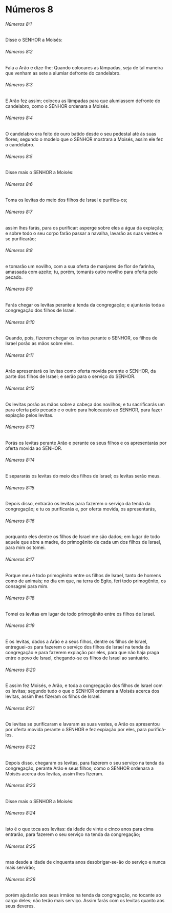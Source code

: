 # Números 8

###### Números 8:1

Disse o SENHOR a Moisés:

###### Números 8:2

Fala a Arão e dize-lhe: Quando colocares as lâmpadas, seja de tal maneira que venham as sete a alumiar defronte do candelabro.

###### Números 8:3

E Arão fez assim; colocou as lâmpadas para que alumiassem defronte do candelabro, como o SENHOR ordenara a Moisés.

###### Números 8:4

O candelabro era feito de ouro batido desde o seu pedestal até às suas flores; segundo o modelo que o SENHOR mostrara a Moisés, assim ele fez o candelabro.

###### Números 8:5

Disse mais o SENHOR a Moisés:

###### Números 8:6

Toma os levitas do meio dos filhos de Israel e purifica-os;

###### Números 8:7

assim lhes farás, para os purificar: asperge sobre eles a água da expiação; e sobre todo o seu corpo farão passar a navalha, lavarão as suas vestes e se purificarão;

###### Números 8:8

e tomarão um novilho, com a sua oferta de manjares de flor de farinha, amassada com azeite; tu, porém, tomarás outro novilho para oferta pelo pecado.

###### Números 8:9

Farás chegar os levitas perante a tenda da congregação; e ajuntarás toda a congregação dos filhos de Israel.

###### Números 8:10

Quando, pois, fizerem chegar os levitas perante o SENHOR, os filhos de Israel porão as mãos sobre eles.

###### Números 8:11

Arão apresentará os levitas como oferta movida perante o SENHOR, da parte dos filhos de Israel; e serão para o serviço do SENHOR.

###### Números 8:12

Os levitas porão as mãos sobre a cabeça dos novilhos; e tu sacrificarás um para oferta pelo pecado e o outro para holocausto ao SENHOR, para fazer expiação pelos levitas.

###### Números 8:13

Porás os levitas perante Arão e perante os seus filhos e os apresentarás por oferta movida ao SENHOR.

###### Números 8:14

E separarás os levitas do meio dos filhos de Israel; os levitas serão meus.

###### Números 8:15

Depois disso, entrarão os levitas para fazerem o serviço da tenda da congregação; e tu os purificarás e, por oferta movida, os apresentarás,

###### Números 8:16

porquanto eles dentre os filhos de Israel me são dados; em lugar de todo aquele que abre a madre, do primogênito de cada um dos filhos de Israel, para mim os tomei.

###### Números 8:17

Porque meu é todo primogênito entre os filhos de Israel, tanto de homens como de animais; no dia em que, na terra do Egito, feri todo primogênito, os consagrei para mim.

###### Números 8:18

Tomei os levitas em lugar de todo primogênito entre os filhos de Israel.

###### Números 8:19

E os levitas, dados a Arão e a seus filhos, dentre os filhos de Israel, entreguei-os para fazerem o serviço dos filhos de Israel na tenda da congregação e para fazerem expiação por eles, para que não haja praga entre o povo de Israel, chegando-se os filhos de Israel ao santuário.

###### Números 8:20

E assim fez Moisés, e Arão, e toda a congregação dos filhos de Israel com os levitas; segundo tudo o que o SENHOR ordenara a Moisés acerca dos levitas, assim lhes fizeram os filhos de Israel.

###### Números 8:21

Os levitas se purificaram e lavaram as suas vestes, e Arão os apresentou por oferta movida perante o SENHOR e fez expiação por eles, para purificá-los.

###### Números 8:22

Depois disso, chegaram os levitas, para fazerem o seu serviço na tenda da congregação, perante Arão e seus filhos; como o SENHOR ordenara a Moisés acerca dos levitas, assim lhes fizeram.

###### Números 8:23

Disse mais o SENHOR a Moisés:

###### Números 8:24

Isto é o que toca aos levitas: da idade de vinte e cinco anos para cima entrarão, para fazerem o seu serviço na tenda da congregação;

###### Números 8:25

mas desde a idade de cinquenta anos desobrigar-se-ão do serviço e nunca mais servirão;

###### Números 8:26

porém ajudarão aos seus irmãos na tenda da congregação, no tocante ao cargo deles; não terão mais serviço. Assim farás com os levitas quanto aos seus deveres.

